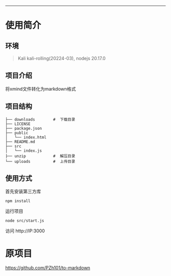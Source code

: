 ---
# 使用简介

## 环境
> Kali kali-rolling(20224-03), nodejs 20.17.0

## 项目介绍
将xmind文件转化为markdown格式

## 项目结构
```
├── downloads        #  下载目录
├── LICENSE
├── package.json
├── public
│   └── index.html
├── README.md
├── src
│   └── index.js
├── unzip            #  解压目录
└── uploads          #  上传目录
```

## 使用方式

首先安装第三方库

```shell
npm install 
```

运行项目
```shell
node src/start.js
```
访问 http://IP:3000

# 原项目
https://github.com/PZh101/to-markdown

